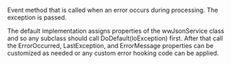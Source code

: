 ﻿Event method that is called when an error occurs during processing. The exception is passed.

The default implementation assigns properties of the wwJsonService class and so any subclass should call DoDefault(loException) first. After that call the ErrorOccurred, LastException, and ErrorMessage properties can be customized as needed or any custom error hooking code can be applied.